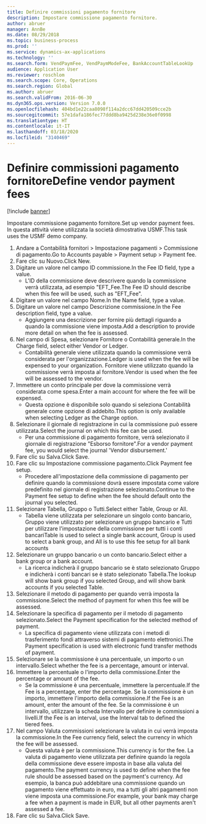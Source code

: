 ```yaml
---
title: Definire commissioni pagamento fornitore
description: Impostare commissione pagamento fornitore.
author: abruer
manager: AnnBe
ms.date: 08/29/2018
ms.topic: business-process
ms.prod: ''
ms.service: dynamics-ax-applications
ms.technology: ''
ms.search.form: VendPaymFee, VendPaymModeFee, BankAccountTableLookUp
audience: Application User
ms.reviewer: roschlom
ms.search.scope: Core, Operations
ms.search.region: Global
ms.author: abruer
ms.search.validFrom: 2016-06-30
ms.dyn365.ops.version: Version 7.0.0
ms.openlocfilehash: 404bd1e22caa8098f114a2dcc67dd420509cce2b
ms.sourcegitcommit: 57e1dafa186fec77ddd8ba9425d238e36e0f0998
ms.translationtype: HT
ms.contentlocale: it-IT
ms.lasthandoff: 03/18/2020
ms.locfileid: "3140469"
---
```

# <a name="define-vendor-payment-fees"></a><span data-ttu-id="f76ec-103">Definire commissioni pagamento fornitore</span><span class="sxs-lookup"><span data-stu-id="f76ec-103">Define vendor payment fees</span></span>

[!include [banner](../../includes/banner.md)]

<span data-ttu-id="f76ec-104">Impostare commissione pagamento fornitore.</span><span class="sxs-lookup"><span data-stu-id="f76ec-104">Set up vendor payment fees.</span></span> <span data-ttu-id="f76ec-105">In questa attività viene utilizzata la società dimostrativa USMF.</span><span class="sxs-lookup"><span data-stu-id="f76ec-105">This task uses the USMF demo company.</span></span>

1. <span data-ttu-id="f76ec-106">Andare a Contabilità fornitori > Impostazione pagamenti > Commissione di pagamento.</span><span class="sxs-lookup"><span data-stu-id="f76ec-106">Go to Accounts payable > Payment setup > Payment fee.</span></span>
2. <span data-ttu-id="f76ec-107">Fare clic su Nuovo.</span><span class="sxs-lookup"><span data-stu-id="f76ec-107">Click New.</span></span>
3. <span data-ttu-id="f76ec-108">Digitare un valore nel campo ID commissione.</span><span class="sxs-lookup"><span data-stu-id="f76ec-108">In the Fee ID field, type a value.</span></span>
    * <span data-ttu-id="f76ec-109">L'ID della commissione deve descrivere quando la commissione verrà utilizzata, ad esempio "EFT_Fee.</span><span class="sxs-lookup"><span data-stu-id="f76ec-109">The Fee ID should describe when this fee will be used, such as "EFT_Fee".</span></span>  
4. <span data-ttu-id="f76ec-110">Digitare un valore nel campo Nome.</span><span class="sxs-lookup"><span data-stu-id="f76ec-110">In the Name field, type a value.</span></span>
5. <span data-ttu-id="f76ec-111">Digitare un valore nel campo Descrizione commissione.</span><span class="sxs-lookup"><span data-stu-id="f76ec-111">In the Fee description field, type a value.</span></span>
    * <span data-ttu-id="f76ec-112">Aggiungere una descrizione per fornire più dettagli riguardo a quando la commissione viene imposta.</span><span class="sxs-lookup"><span data-stu-id="f76ec-112">Add a description to provide more detail on when the fee is assessed.</span></span>  
6. <span data-ttu-id="f76ec-113">Nel campo di Spesa, selezionare Fornitore o Contabilità generale.</span><span class="sxs-lookup"><span data-stu-id="f76ec-113">In the Charge field, select either Vendor or Ledger.</span></span>
    * <span data-ttu-id="f76ec-114">Contabilità generale viene utilizzata quando la commissione verrà considerata per l'organizzazione.</span><span class="sxs-lookup"><span data-stu-id="f76ec-114">Ledger is used when the fee will be expensed to your organization.</span></span>  <span data-ttu-id="f76ec-115">Fornitore viene utilizzato quando la commissione verrà imposta al fornitore.</span><span class="sxs-lookup"><span data-stu-id="f76ec-115">Vendor is used when the fee will be assessed to the vendor.</span></span>  
7. <span data-ttu-id="f76ec-116">Immettere un conto principale per dove la commissione verrà considerata come spesa.</span><span class="sxs-lookup"><span data-stu-id="f76ec-116">Enter a main account for where the fee will be expensed.</span></span>
    * <span data-ttu-id="f76ec-117">Questa opzione è disponibile solo quando si seleziona Contabilità generale come opzione di addebito.</span><span class="sxs-lookup"><span data-stu-id="f76ec-117">This option is only available when selecting Ledger as the Charge option.</span></span>  
8. <span data-ttu-id="f76ec-118">Selezionare il giornale di registrazione in cui la commissione può essere utilizzata.</span><span class="sxs-lookup"><span data-stu-id="f76ec-118">Select the journal on which this fee can be used.</span></span> 
    * <span data-ttu-id="f76ec-119">Per una commissione di pagamento fornitore, verrà selezionato il giornale di registrazione "Esborso fornitore".</span><span class="sxs-lookup"><span data-stu-id="f76ec-119">For a vendor payment fee, you would select the journal 'Vendor disbursement.'</span></span>  
9. <span data-ttu-id="f76ec-120">Fare clic su Salva.</span><span class="sxs-lookup"><span data-stu-id="f76ec-120">Click Save.</span></span>
10. <span data-ttu-id="f76ec-121">Fare clic su Impostazione commissione pagamento.</span><span class="sxs-lookup"><span data-stu-id="f76ec-121">Click Payment fee setup.</span></span>
    * <span data-ttu-id="f76ec-122">Procedere all'impostazione della commissione di pagamento per definire quando la commissione dovrà essere impostata come valore predefinito nel giornale di registrazione selezionato.</span><span class="sxs-lookup"><span data-stu-id="f76ec-122">Continue to the Payment fee setup to define when the fee should default onto the journal you selected.</span></span>  
11. <span data-ttu-id="f76ec-123">Selezionare Tabella, Gruppo o Tutti.</span><span class="sxs-lookup"><span data-stu-id="f76ec-123">Select either Table, Group or All.</span></span>
    * <span data-ttu-id="f76ec-124">Tabella viene utilizzata per selezionare un singolo conto bancario, Gruppo viene utilizzato per selezionare un gruppo bancario e Tutti per utilizzare l'impostazione della commissione per tutti i conti bancari</span><span class="sxs-lookup"><span data-stu-id="f76ec-124">Table is used to select a single bank account, Group is used to select a bank group, and All is to use this fee setup for all bank accounts</span></span>  
12. <span data-ttu-id="f76ec-125">Selezionare un gruppo bancario o un conto bancario.</span><span class="sxs-lookup"><span data-stu-id="f76ec-125">Select either a bank group or a bank account.</span></span>
    * <span data-ttu-id="f76ec-126">La ricerca indicherà il gruppo bancario se è stato selezionato Gruppo e indicherà i conti bancari se è stato selezionato Tabella.</span><span class="sxs-lookup"><span data-stu-id="f76ec-126">The lookup will show bank group if you selected Group, and will show bank accounts if you selected Table.</span></span>  
13. <span data-ttu-id="f76ec-127">Selezionare il metodo di pagamento per quando verrà imposta la commissione.</span><span class="sxs-lookup"><span data-stu-id="f76ec-127">Select the method of payment for when this fee will be assessed.</span></span>
14. <span data-ttu-id="f76ec-128">Selezionare la specifica di pagamento per il metodo di pagamento selezionato.</span><span class="sxs-lookup"><span data-stu-id="f76ec-128">Select the Payment specification for the selected method of payment.</span></span>
    * <span data-ttu-id="f76ec-129">La specifica di pagamento viene utilizzata con i metodi di trasferimento fondi attraverso sistemi di pagamento elettronici.</span><span class="sxs-lookup"><span data-stu-id="f76ec-129">The Payment specification is used with electronic fund transfer methods of payment.</span></span>  
15. <span data-ttu-id="f76ec-130">Selezionare se la commissione è una percentuale, un importo o un intervallo.</span><span class="sxs-lookup"><span data-stu-id="f76ec-130">Select whether the fee is a percentage, amount or interval.</span></span>
16. <span data-ttu-id="f76ec-131">Immettere la percentuale o l'importo della commissione.</span><span class="sxs-lookup"><span data-stu-id="f76ec-131">Enter the percentage or amount of the fee.</span></span>
    * <span data-ttu-id="f76ec-132">Se la commissione è una percentuale, immettere la percentuale.</span><span class="sxs-lookup"><span data-stu-id="f76ec-132">If the Fee is a percentage, enter the percentage.</span></span> <span data-ttu-id="f76ec-133">Se la commissione è un importo, immettere l'importo della commissione.</span><span class="sxs-lookup"><span data-stu-id="f76ec-133">If the Fee is an amount, enter the amount of the fee.</span></span> <span data-ttu-id="f76ec-134">Se la commissione è un intervallo, utilizzare la scheda Intervallo per definire le commissioni a livelli.</span><span class="sxs-lookup"><span data-stu-id="f76ec-134">If the Fee is an interval, use the Interval tab to defined the tiered fees.</span></span>  
17. <span data-ttu-id="f76ec-135">Nel campo Valuta commissioni selezionare la valuta in cui verrà imposta la commissione.</span><span class="sxs-lookup"><span data-stu-id="f76ec-135">In the Fee currency field, select the currency in which the fee will be assessed.</span></span>
    * <span data-ttu-id="f76ec-136">Questa valuta è per la commissione.</span><span class="sxs-lookup"><span data-stu-id="f76ec-136">This currency is for the fee.</span></span> <span data-ttu-id="f76ec-137">La valuta di pagamento viene utilizzata per definire quando la regola della commissione deve essere imposta in base alla valuta del pagamento.</span><span class="sxs-lookup"><span data-stu-id="f76ec-137">The payment currency is used to define when the fee rule should be assessed based on the payment's currency.</span></span> <span data-ttu-id="f76ec-138">Ad esempio, la banca può addebitare una commissione quando un pagamento viene effettuato in euro, ma a tutti gli altri pagamenti non viene imposta una commissione.</span><span class="sxs-lookup"><span data-stu-id="f76ec-138">For example, your bank may charge a fee when a payment is made in EUR, but all other payments aren't assessed a fee.</span></span>  
18. <span data-ttu-id="f76ec-139">Fare clic su Salva.</span><span class="sxs-lookup"><span data-stu-id="f76ec-139">Click Save.</span></span>

